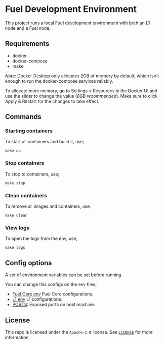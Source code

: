 # Fuel Development Environment

This project runs a local Fuel development environment with both an L1 node and a Fuel node.

## Requirements

- docker
- docker-compose
- make

*Note*: Docker Desktop only allocates 2GB of memory by default, which isn't enough to run the docker-compose services reliably.

To allocate more memory, go to Settings > Resources in the Docker UI and use the slider to change the value (_8GB recommended_). Make sure to click Apply & Restart for the changes to take effect.


## Commands

### Starting containers

To start all containers and build it, use;
```
make up
```

### Stop containers

To stop to containers, use;
```
make stop
```

### Clean containers

To remove all images and containers, use;
```
make clean
```

### View logs

To open the logs from the env, use;
```
make logs
```

## Config options

A set of environment variables can be set before running.

You can change this configs on the env files;
- [Fuel Core env](./envs/fuel_core.env) Fuel Core configurations.
- [L1 env](./envs/l1_chain.env) L1 configurations.
- [PORTS](./envs/ports.env): Exposed ports on host machine.

## License

This repo is licensed under the `Apache-2.0` license. See [`LICENSE`](./LICENSE) for more information.